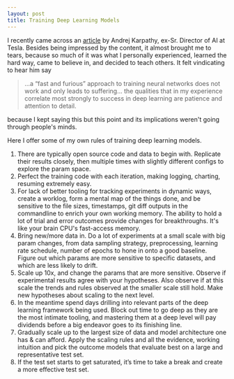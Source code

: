 ```yaml
---
layout: post
title: Training Deep Learning Models
---
```


I recently came across an [article](https://karpathy.github.io/2019/04/25/recipe/) by Andrej Karpathy, ex-Sr. Director of AI at Tesla. Besides being impressed by the content, it almost brought me to tears, because so much of it was what I personally experienced, learned the hard way, came to believe in, and decided to teach others. It felt vindicating to hear him say

> ...a “fast and furious” approach to training neural networks does not work and only leads to suffering... the qualities that in my experience correlate most strongly to success in deep learning are patience and attention to detail.

because I kept saying this but this point and its implications weren't going through people's minds.

Here I offer some of my own rules of training deep learning models.

1. There are typically open source code and data to begin with. Replicate their results closely, then multiple times with slightly different configs to explore the param space.
2. Perfect the training code with each iteration, making logging, charting, resuming extremely easy.
3. For lack of better tooling for tracking experiments in dynamic ways, create a worklog, form a mental map of the things done, and be sensitive to the file sizes, timestamps, git diff outputs in the commandline to enrich your own working memory. The ability to hold a lot of trial and error outcomes provide changes for breakthroughs. It's like your brain CPU's fast-access memory.
4. Bring new/more data in. Do a lot of experiments at a small scale with big param changes, from data sampling strategy, preprocessing, learning rate schedule, number of epochs to hone in onto a good baseline. Figure out which params are more sensitive to specific datasets, and which are less likely to drift.
5. Scale up 10x, and change the params that are more sensitive. Observe if experimental results agree with your hypotheses. Also observe if at this scale the trends and rules observed at the smaller scale still hold. Make new hypotheses about scaling to the next level.
6. In the meantime spend days drilling into relevant parts of the deep learning framework being used. Block out time to go deep as they are the most intimate tooling, and mastering them at a deep level will pay dividends before a big endeavor goes to its finishing line.
7. Gradually scale up to the largest size of data and model architecture one has & can afford. Apply the scaling rules and all the evidence, working intuition and pick the outcome models that evaluate best on a large and representative test set.
8. If the test set starts to get saturated, it’s time to take a break and create a more effective test set.
